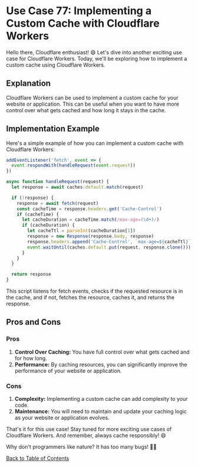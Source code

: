 # Use Case 77: Implementing a Custom Cache with Cloudflare Workers

Hello there, Cloudflare enthusiast! 😄 Let's dive into another exciting use case for Cloudflare Workers. Today, we'll be exploring how to implement a custom cache using Cloudflare Workers. 

## Explanation

Cloudflare Workers can be used to implement a custom cache for your website or application. This can be useful when you want to have more control over what gets cached and how long it stays in the cache. 

## Implementation Example

Here's a simple example of how you can implement a custom cache with Cloudflare Workers:

```javascript
addEventListener('fetch', event => {
  event.respondWith(handleRequest(event.request))
})

async function handleRequest(request) {
  let response = await caches.default.match(request)

  if (!response) {
    response = await fetch(request)
    const cacheTime = response.headers.get('Cache-Control')
    if (cacheTime) {
      let cacheDuration = cacheTime.match(/max-age=(\d+)/)
      if (cacheDuration) {
        let cacheTtl = parseInt(cacheDuration[1])
        response = new Response(response.body, response)
        response.headers.append('Cache-Control', `max-age=${cacheTtl}`)
        event.waitUntil(caches.default.put(request, response.clone()))
      }
    }
  }

  return response
}
```

This script listens for fetch events, checks if the requested resource is in the cache, and if not, fetches the resource, caches it, and returns the response.

## Pros and Cons

### Pros

1. **Control Over Caching:** You have full control over what gets cached and for how long.
2. **Performance:** By caching resources, you can significantly improve the performance of your website or application.

### Cons

1. **Complexity:** Implementing a custom cache can add complexity to your code.
2. **Maintenance:** You will need to maintain and update your caching logic as your website or application evolves.

That's it for this use case! Stay tuned for more exciting use cases of Cloudflare Workers. And remember, always cache responsibly! 😄

Why don't programmers like nature? It has too many bugs! 🐞😂

[Back to Table of Contents](../table_of_contents.md)
